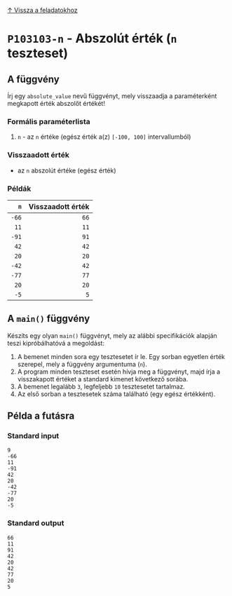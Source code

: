 
[↑ Vissza a feladatokhoz](./README.md)

# `P103103-n` - Abszolút érték (`n` teszteset)

## A függvény

Írj egy `absolute_value` nevű függvényt, mely visszaadja a paraméterként megkapott érték abszolőt értékét!

### Formális paraméterlista

1. `n` - az `n` értéke (egész érték a(z) `[-100, 100]` intervallumból)

### Visszaadott érték

* az `n` abszolút értéke (egész érték)

### Példák

| `n` | Visszaadott érték | 
| ---: | --: | 
| `-66` | `66` | 
| `11` | `11` | 
| `-91` | `91` | 
| `42` | `42` | 
| `20` | `20` | 
| `-42` | `42` | 
| `-77` | `77` | 
| `20` | `20` | 
| `-5` | `5` | 

## A `main()` függvény

Készíts egy olyan `main()` függvényt, mely az alábbi specifikációk alapján teszi kipróbálhatóvá a megoldást:

1. A bemenet minden sora egy tesztesetet ír le. Egy sorban egyetlen érték szerepel, mely a függvény argumentuma (`n`).
1. A program minden teszteset esetén hívja meg a függvényt, majd írja a visszakapott értéket a standard kimenet következő sorába.
1. A bemenet legalább `3`, legfeljebb `10` tesztesetet tartalmaz.
1. Az első sorban a tesztesetek száma található (egy egész értékként).

## Példa a futásra

### Standard input

```
9
-66
11
-91
42
20
-42
-77
20
-5
```

### Standard output

```
66
11
91
42
20
42
77
20
5
```